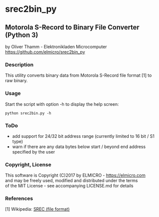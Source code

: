 # srec2bin_py
## Motorola S-Record to Binary File Converter (Python 3)

by Oliver Thamm - Elektronikladen Microcomputer<br>
https://github.com/elmicro/srec2bin_py

### Description
This utility converts binary data from Motorola S-Record file format [1] to raw binary.

### Usage
Start the script with option -h to display the help screen:
```
python srec2bin.py -h
```
### ToDo
* add support for 24/32 bit address range (currently limited to 16 bit / S1 type)
* warn if there are any data bytes below start / beyond end address specified by the user

### Copyright, License
This software is Copyright (C)2017 by ELMICRO - https://elmicro.com<br>
and may be freely used, modified and distributed under the terms<br>
of the MIT License - see accompanying LICENSE.md for details

### References
[1] Wikipedia: [SREC (file format)](https://en.wikipedia.org/wiki/SREC_%28file_format%29)
